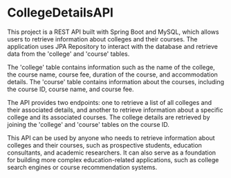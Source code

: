 # CollegeDetailsAPI
This project is a REST API built with Spring Boot and MySQL, which allows users to retrieve information about colleges and their courses. The application uses JPA Repository to interact with the database and retrieve data from the 'college' and 'course' tables.

The 'college' table contains information such as the name of the college, the course name, course fee, duration of the course, and accommodation details. The 'course' table contains information about the courses, including the course ID, course name, and course fee.

The API provides two endpoints: one to retrieve a list of all colleges and their associated details, and another to retrieve information about a specific college and its associated courses. The college details are retrieved by joining the 'college' and 'course' tables on the course ID.

This API can be used by anyone who needs to retrieve information about colleges and their courses, such as prospective students, education consultants, and academic researchers. It can also serve as a foundation for building more complex education-related applications, such as college search engines or course recommendation systems.
